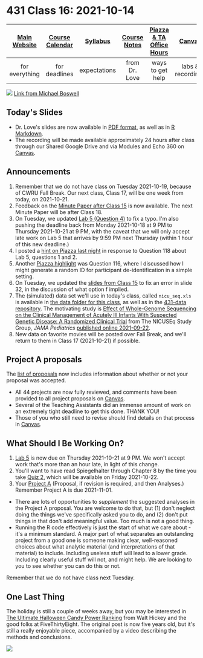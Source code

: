 # 431 Class 16: 2021-10-14

[Main Website](https://thomaselove.github.io/431/) | [Course Calendar](https://thomaselove.github.io/431/calendar.html) | [Syllabus](https://thomaselove.github.io/431-2021-syllabus/) | [Course Notes](https://thomaselove.github.io/431-notes/) | [Piazza & TA Office Hours](https://thomaselove.github.io/431/contact.html) | [Canvas](https://canvas.case.edu) | [Data and Code](https://github.com/THOMASELOVE/431-data)
:-----------: | :--------------: | :----------: | :---------: | :-------------: | :-----------: | :------------:
for everything | for deadlines | expectations | from Dr. Love | ways to get help | labs & recordings | for downloads

![](https://github.com/THOMASELOVE/431-2021/blob/main/classes/class16/images/boswell.jpg) [Link from Michael Boswell](https://twitter.com/VreemdeSiekteDr/status/1443981818735247361)

## Today's Slides

- Dr. Love's slides are now available in [PDF format](https://github.com/THOMASELOVE/431-2021/blob/main/classes/class16/431-class16-slides.pdf), as well as in [R Markdown](https://github.com/THOMASELOVE/431-2021/blob/main/classes/class16/431-class16-slides.Rmd).
- The recording will be made available approximately 24 hours after class through our Shared Google Drive and via Modules and Echo 360 on [Canvas](https://canvas.case.edu).

## Announcements

1. Remember that we do not have class on Tuesday 2021-10-19, because of CWRU Fall Break. Our next class, Class 17, will be one week from today, on 2021-10-21.
2. Feedback on the [Minute Paper after Class 15](https://bit.ly/431-2021-min15-feedback) is now available. The next Minute Paper will be after Class 18.
3. On Tuesday, we updated [Lab 5 (Question 4)](https://github.com/THOMASELOVE/431-2021/tree/main/labs/lab05) to fix a typo. I'm also pushing the deadline back from Monday 2021-10-18 at 9 PM to Thursday 2021-10-21 at 9 PM, with the caveat that we will only accept late work on Lab 5 that arrives by 9:59 PM next Thursday (within 1 hour of this new deadline.)
4. I posted a [hint on Piazza last night](https://piazza.com/class/kseogqdhsbk1cr?cid=118) in response to Question 118 about Lab 5, questions 1 and 2.
5. Another [Piazza highlight](https://piazza.com/class/kseogqdhsbk1cr?cid=116) was Question 116, where I discussed how I might generate a random ID for participant de-identification in a simple setting.
6. On Tuesday, we updated the [slides from Class 15](https://github.com/THOMASELOVE/431-2021/tree/main/classes/class15) to fix an error in slide 32, in the discussion of what option f implied.
7. The (simulated) data set we'll use in today's class, called `nicu_seq.xls` is available in [the data folder for this class](https://github.com/THOMASELOVE/431-2021/tree/main/classes/class16/data), as well as in the [431-data repository](https://github.com/THOMASELOVE/431-data). The motivating study is [Effect of Whole-Genome Sequencing on the Clinical Management of Acutely Ill Infants With Suspected Genetic Disease: A Randomized Clinical Trial](https://github.com/THOMASELOVE/431-2021/blob/main/classes/class16/NICUseq_Study_JAMA_Peds_2021-09-27.pdf) from The NICUSEq Study Group, *JAMA Pediatrics* [published online 2021-09-22](https://jamanetwork.com/journals/jamapediatrics/fullarticle/2784261).
8. New data on favorite movies will be posted over Fall Break, and we'll return to them in Class 17 (2021-10-21) if possible.

## Project A proposals 

The [list of proposals](https://github.com/THOMASELOVE/431-2021/blob/main/projectA/proposals.md) now includes information about whether or not your proposal was accepted. 

- All 44 projects are now fully reviewed, and comments have been provided to all project proposals on [Canvas](https://canvas.case.edu).
- Several of the Teaching Assistants did an immense amount of work on an extremely tight deadline to get this done. THANK YOU!
- Those of you who still need to revise should find details on that process in [Canvas](https://canvas.case.edu).

## What Should I Be Working On?

1. [Lab 5](https://github.com/THOMASELOVE/431-2021/tree/main/labs/lab05) is now due on Thursday 2021-10-21 at 9 PM. We won't accept work that's more than an hour late, in light of this change.
2. You'll want to have read Spiegelhalter through Chapter 8 by the time you take [Quiz 2](https://github.com/THOMASELOVE/431-2021/tree/main/quizzes), which will be available on Friday 2021-10-22.
3. Your [Project A](https://thomaselove.github.io/431-2021-projectA/) (Proposal, if revision is required, and then Analyses.) Remember Project A is due 2021-11-01. 
  - There are lots of opportunities to *supplement* the suggested analyses in the Project A proposal. You are welcome to do that, but (1) don't neglect doing the things we've specifically asked you to do, and (2) don't put things in that don't add meaningful value. Too much is not a good thing.
  - Running the R code effectively is just the start of what we care about - it's a minimum standard. A major part of what separates an outstanding project from a good one is someone making clear, well-reasoned choices about what analytic material (and interpretations of that material) to include. Including useless stuff will lead to a lower grade. Including clearly useful stuff will not, and might help. We are looking to you to see whether you can do this or not. 

Remember that we do not have class next Tuesday.


## One Last Thing

The holiday is still a couple of weeks away, but you may be interested in [The Ultimate Halloween Candy Power Ranking](https://fivethirtyeight.com/videos/the-ultimate-halloween-candy-power-ranking/) from Walt Hickey and the good folks at FiveThirtyEight. The original post is now five years old, but it's still a really enjoyable piece, accompanied by a video describing the methods and conclusions.

![](https://github.com/THOMASELOVE/431-2021/blob/main/classes/class16/images/candy.png)
